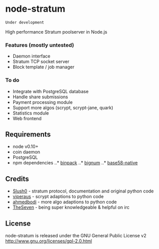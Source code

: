 node-stratum
============

    Under development

High performance Stratum poolserver in Node.js


### Features (mostly untested)
* Daemon interface
* Stratum TCP socket server
* Block template / job manager


### To do
* Integrate with PostgreSQL database
* Handle share submissions
* Payment processing module
* Support more algos (scrypt, scrypt-jane, quark)
* Statistics module
* Web frontend


Requirements
------------
* node v0.10+
* coin daemon
* PostgreSQL
* npm dependencies
..* [binpack](https://github.com/russellmcc/node-binpack)
..* [bignum](https://github.com/justmoon/node-bignum)
..* [base58-native](https://github.com/gasteve/node-base58)


Credits
-------
* [Slush0](https://github.com/slush0/stratum-mining) - stratum protocol, documentation and original python code
* [viperaus](https://github.com/viperaus/stratum-mining) - scrypt adaptions to python code
* [ahmedbodi](https://github.com/ahmedbodi/stratum-mining) - more algo adaptions to python code
* [TheSeven](https://github.com/TheSeven) - being super knowledgeable & helpful on irc

License
-------
node-stratum is released under the GNU General Public License v2
http://www.gnu.org/licenses/gpl-2.0.html

